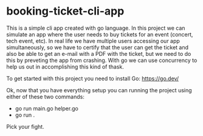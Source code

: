 # booking-ticket-cli-app
This is a simple cli app created with go language. In this project we can simulate an app where the user needs to buy tickets
for an event (concert, tech event, etc). In real life we have multiple users accessing our app simultaneously, so we have to certify that
the user can get the ticket and also be able to get an e-mail with a PDF with the ticket, but we need to do this by preveting the app from crashing.
With go we can use concurrency to help us out in accomplishing this kind of thask.

To get started with this project you need to install Go: https://go.dev/

Ok, now that you have everything setup you can running the project using either of these two commands:

- go run main.go helper.go
- go run .


Pick your fight.
